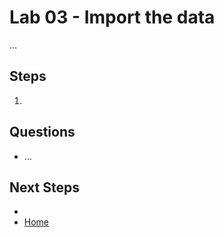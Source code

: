 # Lab 03 - Import the data
...


## Steps

1.  

## Questions
- ...

## Next Steps
- 
- [Home](README.md)